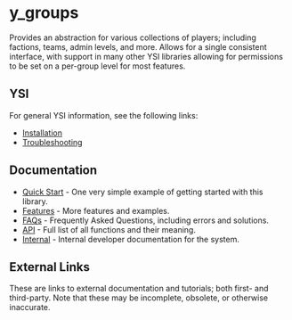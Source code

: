 # y_groups

Provides an abstraction for various collections of players; including factions, teams, admin levels, and more.  Allows for a single consistent interface, with support in many other YSI libraries allowing for permissions to be set on a per-group level for most features.

## YSI

For general YSI information, see the following links:

* [Installation](../installation.md)
* [Troubleshooting](../troubleshooting.md)

## Documentation

* [Quick Start](y_groups/quick-start.md) - One very simple example of getting started with this library.
* [Features](y_groups/features.md) - More features and examples.
* [FAQs](y_groups/faqs.md) - Frequently Asked Questions, including errors and solutions.
* [API](y_groups/api.md) - Full list of all functions and their meaning.
* [Internal](y_groups/internal.md) - Internal developer documentation for the system.

## External Links

These are links to external documentation and tutorials; both first- and third-party.  Note that these may be incomplete, obsolete, or otherwise inaccurate.

